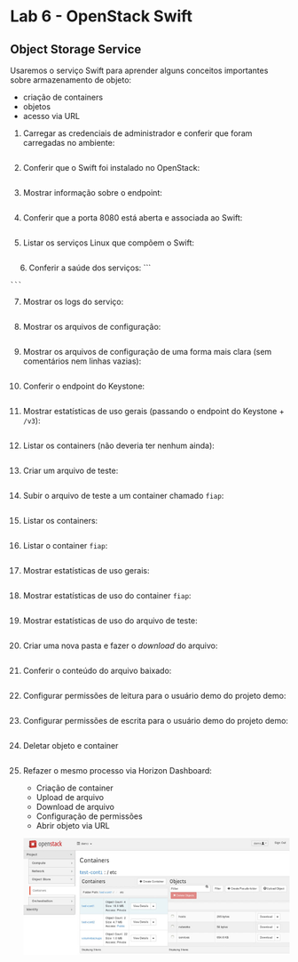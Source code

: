 # Lab 6 - OpenStack Swift

## Object Storage Service
Usaremos o serviço Swift para aprender alguns conceitos importantes sobre armazenamento de objeto:
 - criação de containers
 - objetos
 - acesso via URL

1. Carregar as credenciais de administrador e conferir que foram carregadas no ambiente:
    ```
    
    ```

2. Conferir que o Swift foi instalado no OpenStack:
    ```
    
    ```
 
3. Mostrar informação sobre o endpoint:
    ```
    
    ```
 
4. Conferir que a porta 8080 está aberta e associada ao Swift:
    ```
    
    ```
 
5. Listar os serviços Linux que compõem o Swift:
    ```
    
    ```
 
6. Conferir a saúde dos serviços:
    ```
    
    ```
 
7. Mostrar os logs do serviço:
    ```
    
    ```
 
8. Mostrar os arquivos de configuração:
    ```
    
    ```
 
9. Mostrar os arquivos de configuração de uma forma mais clara (sem comentários nem linhas vazias):
    ```
    
    ```
 
10.	Conferir o endpoint do Keystone:
    ```
    
    ```
 
11.	Mostrar estatísticas de uso gerais (passando o endpoint do Keystone + `/v3`):
    ```
    
    ```
 
12.	Listar os containers (não deveria ter nenhum ainda):
    ```
    
    ```
 

13.	Criar um arquivo de teste:
    ```
    
    ```
 
14.	Subir o arquivo de teste a um container chamado `fiap`:
    ```
    
    ```
 
15.	Listar os containers:
    ```
    
    ```
 
16.	Listar o container `fiap`:
    ```
    
    ```
 
17.	Mostrar estatísticas de uso gerais:
    ```
    
    ```
 
18.	Mostrar estatísticas de uso do container `fiap`:
    ```
    
    ```
 
19.	Mostrar estatísticas de uso do arquivo de teste:
    ```
    
    ```
 
20.	Criar uma nova pasta e fazer o *download* do arquivo:
    ```
    
    ```
 
21.	Conferir o conteúdo do arquivo baixado:
    ```
    
    ```
 
22.	Configurar permissões de leitura para o usuário demo do projeto demo:
    ```
    
    ```

23.	Configurar permissões de escrita para o usuário demo do projeto demo:
    ```
    
    ```
 
24.	Deletar objeto e container
    ```
    
    ```
    
25.	Refazer o mesmo processo via Horizon Dashboard:
    - Criação de container
    -  Upload de arquivo
    - Download de arquivo
    - Configuração de permissões
    - Abrir objeto via URL
    
    ![](/cld/openstack/img/swift1.png)
